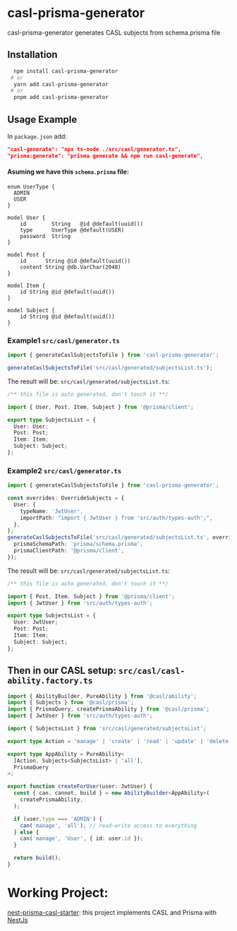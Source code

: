 # casl-prisma-generator

casl-prisma-generator generates CASL subjects from schema.prisma file

## Installation

```bash
  npm install casl-prisma-generator
 # or
  yarn add casl-prisma-generator
 # or
  pnpm add casl-prisma-generator
```

## Usage Example

In `package.json` add:

```json
"casl-generate": "npx ts-node ./src/casl/generator.ts",
"prisma:generate": "prisma generate && npm run casl-generate",
```

#### Asuming we have this `schema.prisma` file:

```prisma
enum UserType {
  ADMIN
  USER
}

model User {
    id        String   @id @default(uuid())
    type      UserType @default(USER)
    password  String
}

model Post {
    id      String @id @default(uuid())
    content String @db.VarChar(2048)
}

model Item {
    id String @id @default(uuid())
}

model Subject {
    id String @id @default(uuid())
}
```

### Example1 `src/casl/generator.ts`

```ts
import { generateCaslSubjectsToFile } from 'casl-prisma-generator';

generateCaslSubjectsToFile('src/casl/generated/subjectsList.ts');
```

The result will be: `src/casl/generated/subjectsList.ts`:

```ts
/** this file is auto generated, don't touch it **/

import { User, Post, Item, Subject } from '@prisma/client';

export type SubjectsList = {
  User: User;
  Post: Post;
  Item: Item;
  Subject: Subject;
};
```

### Example2 `src/casl/generator.ts`

```ts
import { generateCaslSubjectsToFile } from 'casl-prisma-generator';

const overrides: OverrideSubjects = {
  User: {
    typeName: 'JwtUser',
    importPath: "import { JwtUser } from 'src/auth/types-auth';",
  },
};
generateCaslSubjectsToFile('src/casl/generated/subjectsList.ts', overrides, {
  prismaSchemaPath: 'prisma/schema.prisma',
  prismaClientPath: '@prisma/client',
});
```

The result will be: `src/casl/generated/subjectsList.ts`:

```ts
/** this file is auto generated, don't touch it **/

import { Post, Item, Subject } from '@prisma/client';
import { JwtUser } from 'src/auth/types-auth';

export type SubjectsList = {
  User: JwtUser;
  Post: Post;
  Item: Item;
  Subject: Subject;
};
```

## Then in our CASL setup: `src/casl/casl-ability.factory.ts`

```ts
import { AbilityBuilder, PureAbility } from '@casl/ability';
import { Subjects } from '@casl/prisma';
import { PrismaQuery, createPrismaAbility } from '@casl/prisma';
import { JwtUser } from 'src/auth/types-auth';

import { SubjectsList } from 'src/casl/generated/subjectsList';

export type Action = 'manage' | 'create' | 'read' | 'update' | 'delete';

export type AppAbility = PureAbility<
  [Action, Subjects<SubjectsList> | 'all'],
  PrismaQuery
>;

export function createForUser(user: JwtUser) {
  const { can, cannot, build } = new AbilityBuilder<AppAbility>(
    createPrismaAbility,
  );

  if (user.type === 'ADMIN') {
    can('manage', 'all'); // read-write access to everything
  } else {
    can('manage', 'User', { id: user.id });
  }

  return build();
}
```

# Working Project:

[nest-prisma-casl-starter](https://github.com/moh1434/nest-prisma-casl-starter): this project implements CASL and Prisma with [NestJs](https://docs.nestjs.com/)
